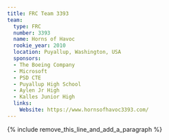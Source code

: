 ```yaml
---
title: FRC Team 3393
team:
  type: FRC
  number: 3393
  name: Horns of Havoc
  rookie_year: 2010
  location: Puyallup, Washington, USA
  sponsors:
  - The Boeing Company
  - Microsoft
  - PSD CTE
  - Puyallup High School
  - Aylen Jr High
  - Kalles Junior High
  links:
    Website: https://www.hornsofhavoc3393.com/
---
```


{% include remove_this_line_and_add_a_paragraph %}